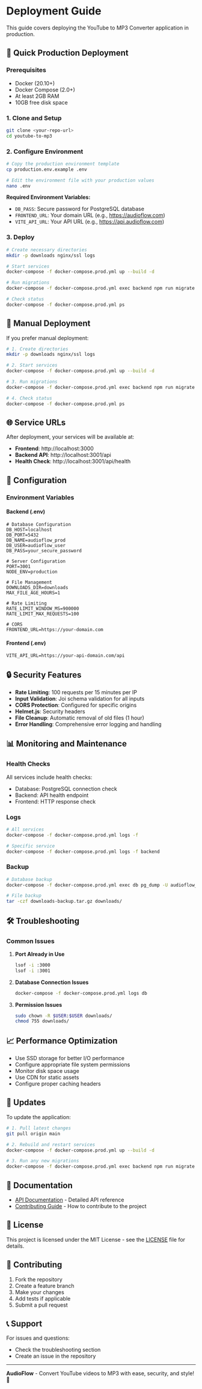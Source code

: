 # Deployment Guide

This guide covers deploying the YouTube to MP3 Converter application in production.

## 🚀 Quick Production Deployment

### Prerequisites

- Docker (20.10+)
- Docker Compose (2.0+)
- At least 2GB RAM
- 10GB free disk space

### 1. Clone and Setup

```bash
git clone <your-repo-url>
cd youtube-to-mp3
```

### 2. Configure Environment

```bash
# Copy the production environment template
cp production.env.example .env

# Edit the environment file with your production values
nano .env
```

**Required Environment Variables:**
- `DB_PASS`: Secure password for PostgreSQL database
- `FRONTEND_URL`: Your domain URL (e.g., https://audioflow.com)
- `VITE_API_URL`: Your API URL (e.g., https://api.audioflow.com)

### 3. Deploy

```bash
# Create necessary directories
mkdir -p downloads nginx/ssl logs

# Start services
docker-compose -f docker-compose.prod.yml up --build -d

# Run migrations
docker-compose -f docker-compose.prod.yml exec backend npm run migrate

# Check status
docker-compose -f docker-compose.prod.yml ps
```

## 🐳 Manual Deployment

If you prefer manual deployment:

```bash
# 1. Create directories
mkdir -p downloads nginx/ssl logs

# 2. Start services
docker-compose -f docker-compose.prod.yml up --build -d

# 3. Run migrations
docker-compose -f docker-compose.prod.yml exec backend npm run migrate

# 4. Check status
docker-compose -f docker-compose.prod.yml ps
```

## 🌐 Service URLs

After deployment, your services will be available at:

- **Frontend**: http://localhost:3000
- **Backend API**: http://localhost:3001/api
- **Health Check**: http://localhost:3001/api/health

## 🔧 Configuration

### Environment Variables

#### Backend (.env)
```env
# Database Configuration
DB_HOST=localhost
DB_PORT=5432
DB_NAME=audioflow_prod
DB_USER=audioflow_user
DB_PASS=your_secure_password

# Server Configuration
PORT=3001
NODE_ENV=production

# File Management
DOWNLOADS_DIR=downloads
MAX_FILE_AGE_HOURS=1

# Rate Limiting
RATE_LIMIT_WINDOW_MS=900000
RATE_LIMIT_MAX_REQUESTS=100

# CORS
FRONTEND_URL=https://your-domain.com
```

#### Frontend (.env)
```env
VITE_API_URL=https://your-api-domain.com/api
```

## 🔒 Security Features

- **Rate Limiting**: 100 requests per 15 minutes per IP
- **Input Validation**: Joi schema validation for all inputs
- **CORS Protection**: Configured for specific origins
- **Helmet.js**: Security headers
- **File Cleanup**: Automatic removal of old files (1 hour)
- **Error Handling**: Comprehensive error logging and handling

## 📊 Monitoring and Maintenance

### Health Checks
All services include health checks:
- Database: PostgreSQL connection check
- Backend: API health endpoint
- Frontend: HTTP response check

### Logs
```bash
# All services
docker-compose -f docker-compose.prod.yml logs -f

# Specific service
docker-compose -f docker-compose.prod.yml logs -f backend
```

### Backup
```bash
# Database backup
docker-compose -f docker-compose.prod.yml exec db pg_dump -U audioflow_user audioflow_prod > backup.sql

# File backup
tar -czf downloads-backup.tar.gz downloads/
```

## 🛠️ Troubleshooting

### Common Issues

1. **Port Already in Use**
   ```bash
   lsof -i :3000
   lsof -i :3001
   ```

2. **Database Connection Issues**
   ```bash
   docker-compose -f docker-compose.prod.yml logs db
   ```

3. **Permission Issues**
   ```bash
   sudo chown -R $USER:$USER downloads/
   chmod 755 downloads/
   ```

## 📈 Performance Optimization

- Use SSD storage for better I/O performance
- Configure appropriate file system permissions
- Monitor disk space usage
- Use CDN for static assets
- Configure proper caching headers

## 🔄 Updates

To update the application:

```bash
# 1. Pull latest changes
git pull origin main

# 2. Rebuild and restart services
docker-compose -f docker-compose.prod.yml up --build -d

# 3. Run any new migrations
docker-compose -f docker-compose.prod.yml exec backend npm run migrate
```

## 📄 Documentation

- [API Documentation](docs/API.md) - Detailed API reference
- [Contributing Guide](CONTRIBUTING.md) - How to contribute to the project

## 📝 License

This project is licensed under the MIT License - see the [LICENSE](LICENSE) file for details.

## 🤝 Contributing

1. Fork the repository
2. Create a feature branch
3. Make your changes
4. Add tests if applicable
5. Submit a pull request

## 📞 Support

For issues and questions:
- Check the troubleshooting section
- Create an issue in the repository

---

**AudioFlow** - Convert YouTube videos to MP3 with ease, security, and style! 🎵

